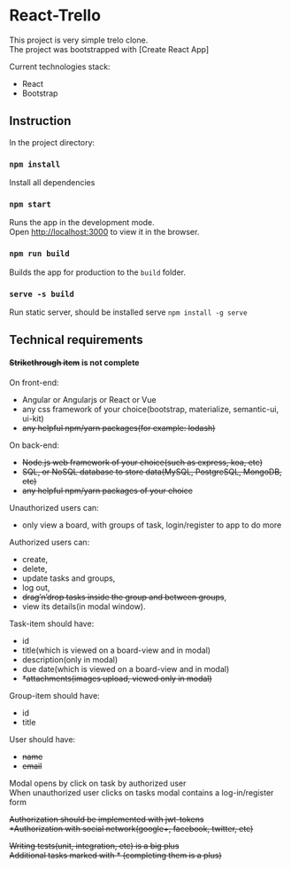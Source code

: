 # React-Trello

This project is very simple trelo clone.<br>
The project was bootstrapped with [Create React App]

Current technologies stack:
* React
* Bootstrap

## Instruction

In the project directory:

### `npm install`
Install all dependencies

### `npm start`
Runs the app in the development mode.<br>
Open [http://localhost:3000](http://localhost:3000) to view it in the browser.

### `npm run build`
Builds the app for production to the `build` folder.

### `serve -s build`
Run static server, should be installed serve `npm install -g serve`

## Technical requirements
 
#### ~~Strikethrough item~~ is not complete

On front-end:
* Angular or Angularjs or React or Vue
* any css framework of your choice(bootstrap, materialize, semantic-ui,  ui-kit)
* ~~any helpful npm/yarn packages(for example: lodash)~~

On back-end:
* ~~Node.js web framework of your choice(such as express, koa, etc)~~
* ~~SQL, or NoSQL database to store data(MySQL, PostgreSQL, MongoDB, etc)~~
* ~~any helpful npm/yarn packages of your choice~~

Unauthorized users can: 
* only view a board, with groups of task, login/register to app to do more

Authorized users can: 
* create, 
* delete, 
* update tasks and groups, 
* log out,
* ~~drag’n’drop tasks inside the group and between groups~~, 
* view its details(in modal window).

Task-item should have: 
* id
* title(which is viewed on a board-view and in modal)
* description(only in modal)
* due date(which is viewed on a board-view and in modal)
* ~~*attachments(images upload, viewed only in modal)~~

Group-item should have: 
* id
* title

User should have: 
* ~~name~~
* ~~email~~

Modal opens by click on task by authorized user<br>
When unauthorized user clicks on tasks modal contains a log-in/register form

~~Authorization should be implemented with jwt-tokens~~<br>
~~*Authorization with social network(google+, facebook, twitter, etc)~~

~~Writing tests(unit, integration, etc) is a big plus~~<br>
~~Additional tasks marked with * (completing them is a plus)~~